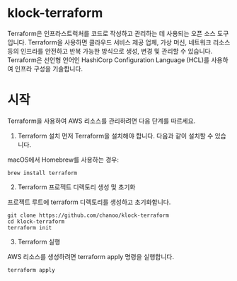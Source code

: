 # klock-terraform

Terraform은 인프라스트럭처를 코드로 작성하고 관리하는 데 사용되는 오픈 소스 도구입니다. Terraform을 사용하면 클라우드 서비스 제공 업체, 가상 머신, 네트워크 리소스 등의 인프라를 안전하고 반복 가능한 방식으로 생성, 변경 및 관리할 수 있습니다. Terraform은 선언형 언어인 HashiCorp Configuration Language (HCL)를 사용하여 인프라 구성을 기술합니다.

# 시작

Terraform을 사용하여 AWS 리소스를 관리하려면 다음 단계를 따르세요.

1. Terraform 설치
먼저 Terraform을 설치해야 합니다. 다음과 같이 설치할 수 있습니다.

macOS에서 Homebrew를 사용하는 경우:

```
brew install terraform
```

2. Terraform 프로젝트 디렉토리 생성 및 초기화

프로젝트 루트에 terraform 디렉토리를 생성하고 초기화합니다.


```
git clone https://github.com/chanoo/klock-terraform
cd klock-terraform
terraform init
```

3. Terraform 실행

AWS 리소스를 생성하려면 terraform apply 명령을 실행합니다.

```
terraform apply
```
